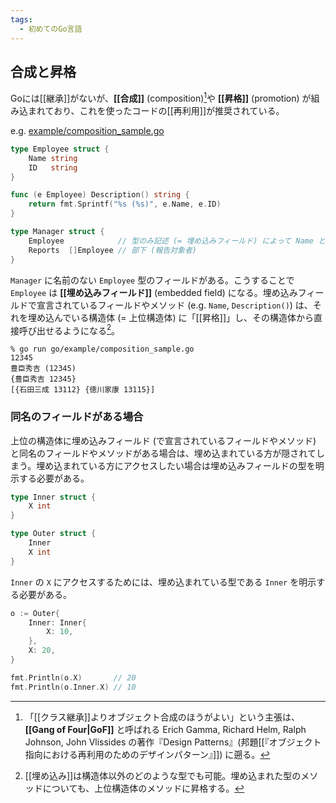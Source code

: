 ```yaml
---
tags:
  - 初めてのGo言語
---
```


## 合成と昇格

Goには[[継承]]がないが、**[[合成]]** (composition)[^2024-12-23-082526]や **[[昇格]]** (promotion) が組み込まれており、これを使ったコードの[[再利用]]が推奨されている。

[^2024-12-23-082526]: 「[[クラス継承]]よりオブジェクト合成のほうがよい」という主張は、**[[Gang of Four|GoF]]** と呼ばれる Erich Gamma, Richard Helm, Ralph Johnson, John Vlissides の著作『Design Patterns』(邦題[[『オブジェクト指向における再利用のためのデザインパターン』]]) に遡る。

e.g. [example/composition_sample.go](example/composition_sample.go)

```go
type Employee struct {
	Name string
	ID   string
}

func (e Employee) Description() string {
	return fmt.Sprintf("%s (%s)", e.Name, e.ID)
}

type Manager struct {
	Employee            // 型のみ記述 (= 埋め込みフィールド) によって Name と ID が加わる
	Reports  []Employee // 部下 (報告対象者)
}
```

`Manager` に名前のない `Employee` 型のフィールドがある。こうすることで `Employee` は **[[埋め込みフィールド]]** (embedded field) になる。埋め込みフィールドで宣言されているフィールドやメソッド (e.g. `Name`, `Description()`) は、それを埋め込んでいる構造体 (= 上位構造体) に「[[昇格]]」し、その構造体から直接呼び出せるようになる[^2024-12-23-084934]。

[^2024-12-23-084934]: [[埋め込み]]は構造体以外のどのような型でも可能。埋め込まれた型のメソッドについても、上位構造体のメソッドに昇格する。


```shell
% go run go/example/composition_sample.go
12345
豊臣秀吉 (12345)
{豊臣秀吉 12345}
[{石田三成 13112} {徳川家康 13115}]
```

### 同名のフィールドがある場合

  上位の構造体に埋め込みフィールド (で宣言されているフィールドやメソッド) と同名のフィールドやメソッドがある場合は、埋め込まれている方が隠されてしまう。埋め込まれている方にアクセスしたい場合は埋め込みフィールドの型を明示する必要がある。

```go
type Inner struct {
	X int
}

type Outer struct {
	Inner
	X int
}
```

`Inner` の `X` にアクセスするためには、埋め込まれている型である `Inner` を明示する必要がある。

```go
o := Outer{
	Inner: Inner{
		X: 10,
	},
	X: 20,
}

fmt.Println(o.X)       // 20
fmt.Println(o.Inner.X) // 10
```
